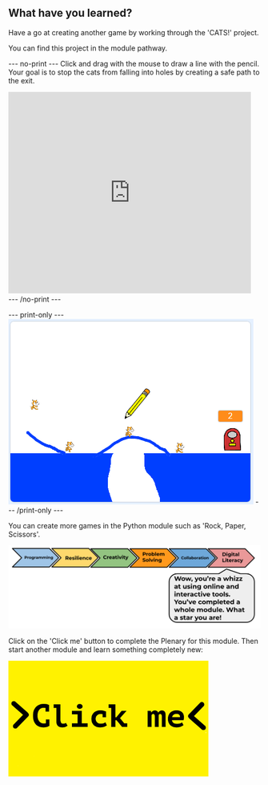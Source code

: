 ## What have you learned?

Have a go at creating another game by working through the 'CATS!' project.

You can find this project in the module pathway.

--- no-print ---
Click and drag with the mouse to draw a line with the pencil. Your goal is to stop the cats from falling into holes by creating a safe path to the exit.

<div class="scratch-preview">
  <iframe allowtransparency="true" width="485" height="402" src="https://scratch.mit.edu/projects/embed/253667883/?autostart=false" frameborder="0" scrolling="no"></iframe>
</div>
--- /no-print ---

--- print-only ---
![Cats finished](images/cats-finished.png)
--- /print-only ---

You can create more games in the Python module such as 'Rock, Paper, Scissors'.

![progress bar](images/s2-6.png)

Click on the 'Click me' button to complete the Plenary for this module. Then start another module and learn something completely new:

<a href="https://codeclub.org/en/scratch2">
<img src="images/Clickme.png">
